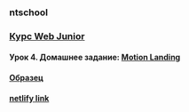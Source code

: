 ### ntschool
### [Курс Web Junior](https://www.youtube.com/playlist?list=PLplUVF5VxDlSUpKa0pZqzgWYxdREM9nO0)

#### Урок 4. Домашнее задание: [Motion Landing](https://youtu.be/i4p8KO8e2Po?list=PLplUVF5VxDlSUpKa0pZqzgWYxdREM9nO0&t=6297)
#### [Образец](http://i.piccy.info/i9/f84c774937a3bf588e800675554de964/1576584646/253296/1350613/motion_landing.jpg)

#### [netlify link](https://adoring-mclean-9e080b.netlify.com/)
